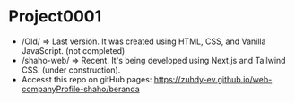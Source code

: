 # Project0001
- /Old/ => Last version. It was created using HTML, CSS, and Vanilla JavaScript. (not completed)
- /shaho-web/ => Recent. It's being developed using Next.js and Tailwind CSS. (under construction).
- Accesst this repo on gitHub pages: https://zuhdy-ev.github.io/web-companyProfile-shaho/beranda
